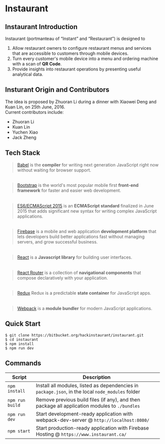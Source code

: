 # Instaurant

## Instaurant Introduction
Instaurant (portmanteau of “Instant” and “Restaurant”) is designed to

1. Allow restaurant owners to configure restaurant menus and services that are accessible to customers through mobile devices.
2. Turn every customer's mobile device into a menu and ordering machine with a scan of **QR Code**.
3. Provide insights into restaurant operations by presenting useful analytical data.
## Insturant Origin and Contributors
The idea is proposed by Zhuoran Li during a dinner with Xiaowei Deng and Kuan Lin, on 25th June, 2016.  
Current contributors include:

* Zhuoran Li
* Kuan Lin
* Yuchen Xiao
* Jack Zheng

## Tech Stack
> [Babel](https://babeljs.io/) is the **compiler** for writing next generation JavaScript right now without waiting for browser support.
######
> [Bootstrap](http://getbootstrap.com/) is the world's most popular mobile first **front-end framework** for faster and easier web development.
######
> [ES6/ECMAScript 2015](https://en.wikipedia.org/wiki/ECMAScript#6th_Edition_-_ECMAScript_2015) is an **ECMAScript standard** finalized in June 2015 that adds significant new syntax for writing complex JavaScript applications.
######
> [Firebase](https://www.firebase.com) is a mobile and web application **development platform** that lets developers build better applications fast without managing servers, and grow successful business.
######
> [React](https://www.firebase.com) is a **Javascript library** for building user interfaces.
######
> [React Router](https://reacttraining.com/react-router/) is a collection of **navigational components** that compose declaratively with your application.
######
> [Redux](http://redux.js.org/) Redux is a predictable **state container** for JavaScript apps.
######
> [Webpack](https://webpack.js.org/) is a **module bundler** for modern JavaScript applications.

## Quick Start
```shell
$ git clone https://bitbucket.org/hackinstaurant/instaurant.git
$ cd instaurant
$ npm install
$ npm run dev
```

## Commands
|Script|Description|
|---|---|
|`npm install`| Install all modules, listed as dependencies in `package.json`, in the local `node_modules` folder|
|`npm run build`| Remove previous build files (if any), and then package all application modules to `./bundles`|
|`npm run dev`| Start development-ready application with webpack-dev-server @ `http://localhost:8080/`|
|`npm start`| Start production-ready application with Firebase Hosting @ `https://www.instaurant.ca/`|
